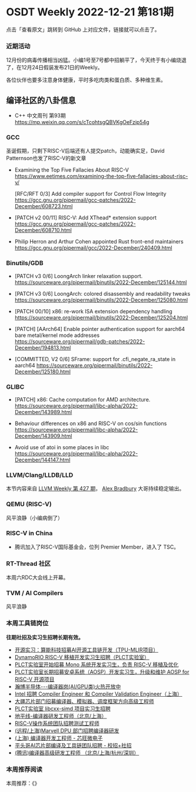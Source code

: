 # OSDT Weekly 2022-12-21 第181期

点击「查看原文」跳转到 GitHub 上对应文件，链接就可以点击了。

### 近期活动

12月份的病毒传播相当凶猛。小编1号至7号都中招躺平了，今天终于有小编烧退了，在12月24日假装发布21日的Weekly。

各位伙伴也要多注意身体健康，平时多吃肉类和蛋白质、多种维生素。

## 编译社区的八卦信息

- C++ 中文周刊 第93期 https://mp.weixin.qq.com/s/cTcohtsgQBVKgOeFzip54g

### GCC

圣诞假期，只剩下RISC-V后端还有人提交patch，动能确实足，David Patternson也发了RISC-V的新文章
- Examining the Top Five Fallacies About RISC-V
  https://www.eetimes.com/examining-the-top-five-fallacies-about-risc-v/

  [RFC/RFT 0/3] Add compiler support for Control Flow Integrity
  https://gcc.gnu.org/pipermail/gcc-patches/2022-December/608723.html

- [PATCH v2 00/11] RISC-V: Add XThead* extension support
  https://gcc.gnu.org/pipermail/gcc-patches/2022-December/608710.html

- Philip Herron and Arthur Cohen appointed Rust front-end maintainers
  https://gcc.gnu.org/pipermail/gcc/2022-December/240409.html

### Binutils/GDB

- [PATCH v3 0/6] LoongArch linker relaxation support.
  https://sourceware.org/pipermail/binutils/2022-December/125144.html

- [PATCH v3 0/6] LoongArch: colored disassembly and readability tweaks
  https://sourceware.org/pipermail/binutils/2022-December/125080.html

- [PATCH 00/10] x86: re-work ISA extension dependency handling
  https://sourceware.org/pipermail/binutils/2022-December/125204.html

- [PATCH] [AArch64] Enable pointer authentication support for aarch64 bare metal/kernel mode addresses
  https://sourceware.org/pipermail/gdb-patches/2022-December/194813.html

- [COMMITTED, V2 0/6] SFrame: support for .cfi_negate_ra_state in aarch64
  https://sourceware.org/pipermail/binutils/2022-December/125180.html

### GLIBC

- [PATCH] x86: Cache computation for AMD architecture.
  https://sourceware.org/pipermail/libc-alpha/2022-December/143989.html

- Behaviour differences on x86 and RISC-V on cos/sin functions
  https://sourceware.org/pipermail/libc-alpha/2022-December/143909.html

- Avoid use of atoi in some places in libc
  https://sourceware.org/pipermail/libc-alpha/2022-December/144147.html

### LLVM/Clang/LLDB/LLD

本节内容来自 [LLVM Weekly 第 427 期](http://llvmweekly.org/issue/427)，
[Alex Bradbury](https://www.linkedin.com/in/alex-bradbury/) 大哥持续稳定输出。

### QEMU (RISC-V)

风平浪静（小编病倒了）

### RISC-V in China

- 腾讯加入了RISC-V国际基金会，位列 Premier Member，进入了 TSC。

### RT-Thread 社区

本周六RDC大会线上开幕。

### TVM / AI Compilers

风平浪静

### 本周工具链岗位

**往期社招及实习生招聘长期有效。**

- [开源实习：算能科技招募AI开源工具链开发（TPU-MLIR项目）](https://mp.weixin.qq.com/s/IBJh0ip4k11PzIMZecsWSw)
- [DynamoRIO RISC-V 移植开发实习生招聘（PLCT实验室）](https://mp.weixin.qq.com/s/J_5TjT6DOqeOXJXQI5VQxw)
- [PLCT实验室开始招募 Mono 系统开发实习生，负责 RISC-V 移植及优化](https://mp.weixin.qq.com/s/whEW7Hay1jIP1tBzIPay1A)
- [PLCT实验室长期招募安卓系统（AOSP）开发实习生，升级和维护 AOSP for RISC-V 开源项目](https://mp.weixin.qq.com/s/dJP2cEB1nex2inR5c-cJog)
- [瀚博半导体---编译器岗(AI/GPU类)火热开放中](https://mp.weixin.qq.com/s/8_KjZYa2Il4PglaGyBWk4Q)
- [Intel 招聘 Compiler Engineer 和 Compiler Validation Engineer（上海）](https://mp.weixin.qq.com/s/I3DWxXODNoLRr0kN2xMZLQ)
- [大疆芯片部门招募编译器、模拟器、调度框架方向高级工程师](https://mp.weixin.qq.com/s/Wn5NzAtUTwQNXKRvMVQWLA)
- [PLCT实验室 libcxx-simd 项目实习生招聘](https://mp.weixin.qq.com/s/EIVx5cY74GlodirySY97Qw)
- [地平线-编译器研发工程师（北京/上海）](https://mp.weixin.qq.com/s/MYObl7iWIbyrTz9hCmKWYA)
- [RISC-V操作系统团队招聘测试工程师](https://mp.weixin.qq.com/s/inLFS4pI1F74m_oJ2I7xjQ)
- [(远程/上海)Marvell DPU 部门招聘编译器研发](https://mp.weixin.qq.com/s/B6JjAhF3TZjezD1tjYHDaw)
- [(上海) 编译器开发工程师 - 芯旺微电子](https://mp.weixin.qq.com/s/nqe1-7qffnc0CaejYkpKyw)
- [平头哥AI芯片部编译及工具链团队招聘 - 校招+社招](https://mp.weixin.qq.com/s/kARbXtJotRPCNMrV-yOanA)
- [(腾讯)编译器高级研发工程师 （北京/上海/杭州/深圳）](https://mp.weixin.qq.com/s/DF-2qmHmpKZtJ1djHXM1Ug)

### 本周推荐阅读

本周推荐：《》
